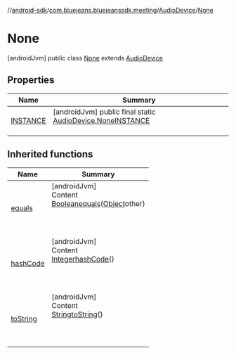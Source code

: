 //[android-sdk](../../../../index.md)/[com.bluejeans.bluejeanssdk.meeting](../../index.md)/[AudioDevice](../index.md)/[None](index.md)



# None  
 [androidJvm] public class [None](index.md) extends [AudioDevice](../index.md)   


## Properties  
  
|  Name |  Summary | 
|---|---|
| <a name="com.bluejeans.bluejeanssdk.meeting/AudioDevice.None/INSTANCE/#/PointingToDeclaration/"></a>[INSTANCE](index.md#438821474%2FProperties%2F-435046686)| <a name="com.bluejeans.bluejeanssdk.meeting/AudioDevice.None/INSTANCE/#/PointingToDeclaration/"></a> [androidJvm] public final static [AudioDevice.None](index.md)[INSTANCE](index.md#438821474%2FProperties%2F-435046686)  <br>   <br>|


## Inherited functions  
  
|  Name |  Summary | 
|---|---|
| <a name="kotlin/AudioDevice.None/equals/#kotlin.Any?/PointingToDeclaration/"></a>[equals](index.md#1647700779%2FFunctions%2F-435046686)| <a name="kotlin/AudioDevice.None/equals/#kotlin.Any?/PointingToDeclaration/"></a>[androidJvm]  <br>Content  <br>[Boolean](https://developer.android.com/reference/kotlin/java/lang/Boolean.html)[equals](index.md#1647700779%2FFunctions%2F-435046686)([Object](https://developer.android.com/reference/kotlin/java/lang/Object.html)other)  <br>  <br><br><br>|
| <a name="kotlin/AudioDevice.None/hashCode/#/PointingToDeclaration/"></a>[hashCode](index.md#-328208037%2FFunctions%2F-435046686)| <a name="kotlin/AudioDevice.None/hashCode/#/PointingToDeclaration/"></a>[androidJvm]  <br>Content  <br>[Integer](https://developer.android.com/reference/kotlin/java/lang/Integer.html)[hashCode](index.md#-328208037%2FFunctions%2F-435046686)()  <br>  <br><br><br>|
| <a name="kotlin/AudioDevice.None/toString/#/PointingToDeclaration/"></a>[toString](index.md#-506374102%2FFunctions%2F-435046686)| <a name="kotlin/AudioDevice.None/toString/#/PointingToDeclaration/"></a>[androidJvm]  <br>Content  <br>[String](https://developer.android.com/reference/kotlin/java/lang/String.html)[toString](index.md#-506374102%2FFunctions%2F-435046686)()  <br>  <br><br><br>|

